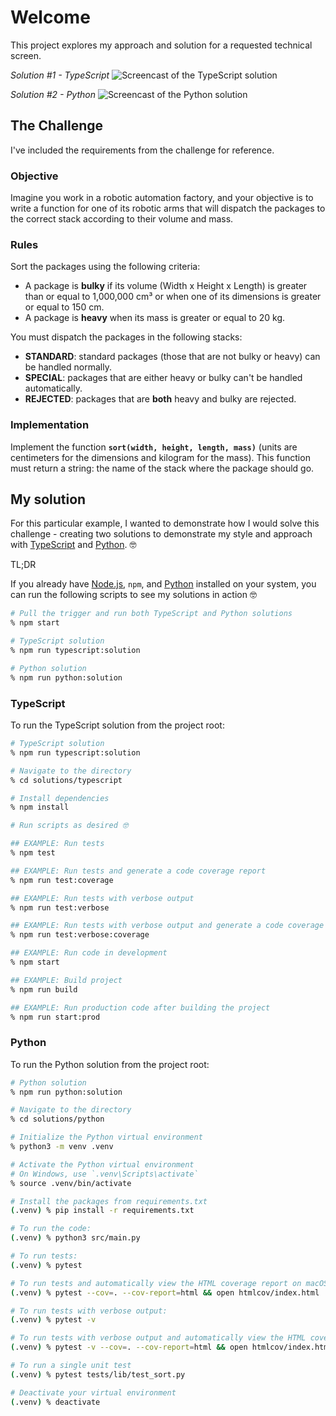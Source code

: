 # Welcome

This project explores my approach and solution for a requested technical screen.

_Solution #1 - TypeScript_
![Screencast of the TypeScript solution](./solutions/typescript/assets/Feb-20-2024%2023-03-09.gif)

_Solution #2 - Python_
![Screencast of the Python solution](./solutions/python/assets/Feb-20-2024%2023-17-23.gif)

## The Challenge

I've included the requirements from the challenge for reference.

### Objective

Imagine you work in a robotic automation factory, and your objective is to write a function for one of its robotic arms that will dispatch the packages to the correct stack according to their volume and mass.

### Rules

Sort the packages using the following criteria:

- A package is **bulky** if its volume (Width x Height x Length) is greater than or equal to 1,000,000 cm³ or when one of its dimensions is greater or equal to 150 cm.
- A package is **heavy** when its mass is greater or equal to 20 kg.

You must dispatch the packages in the following stacks:

- **STANDARD**: standard packages (those that are not bulky or heavy) can be handled normally.
- **SPECIAL**: packages that are either heavy or bulky can't be handled automatically.
- **REJECTED**: packages that are **both** heavy and bulky are rejected.

### Implementation

Implement the function **`sort(width, height, length, mass)`** (units are centimeters for the dimensions and kilogram for the mass). This function must return a string: the name of the stack where the package should go.

## My solution

For this particular example, I wanted to demonstrate how I would solve this challenge - creating two solutions to demonstrate my style and approach with [TypeScript](https://www.typescriptlang.org) and [Python](https://www.python.org). 🤓

TL;DR

If you already have [Node.js](https://nodejs.org), `npm`, and [Python](https://www.python.org) installed on your system, you can run the following scripts to see my solutions in action 🤓

```sh
# Pull the trigger and run both TypeScript and Python solutions
% npm start

# TypeScript solution
% npm run typescript:solution

# Python solution
% npm run python:solution

```

### TypeScript

To run the TypeScript solution from the project root:

```sh
# TypeScript solution
% npm run typescript:solution

```

```sh
# Navigate to the directory
% cd solutions/typescript

# Install dependencies
% npm install

# Run scripts as desired 🤓

## EXAMPLE: Run tests
% npm test

## EXAMPLE: Run tests and generate a code coverage report
% npm run test:coverage

## EXAMPLE: Run tests with verbose output
% npm run test:verbose

## EXAMPLE: Run tests with verbose output and generate a code coverage report
% npm run test:verbose:coverage

## EXAMPLE: Run code in development
% npm start

## EXAMPLE: Build project
% npm run build

## EXAMPLE: Run production code after building the project
% npm run start:prod

```

### Python

To run the Python solution from the project root:

```sh
# Python solution
% npm run python:solution

```

```sh
# Navigate to the directory
% cd solutions/python

# Initialize the Python virtual environment
% python3 -m venv .venv

# Activate the Python virtual environment
# On Windows, use `.venv\Scripts\activate`
% source .venv/bin/activate

# Install the packages from requirements.txt
(.venv) % pip install -r requirements.txt

# To run the code:
(.venv) % python3 src/main.py

# To run tests:
(.venv) % pytest

# To run tests and automatically view the HTML coverage report on macOS:
(.venv) % pytest --cov=. --cov-report=html && open htmlcov/index.html

# To run tests with verbose output:
(.venv) % pytest -v

# To run tests with verbose output and automatically view the HTML coverage report on macOS:
(.venv) % pytest -v --cov=. --cov-report=html && open htmlcov/index.html

# To run a single unit test
(.venv) % pytest tests/lib/test_sort.py

# Deactivate your virtual environment
(.venv) % deactivate

```
